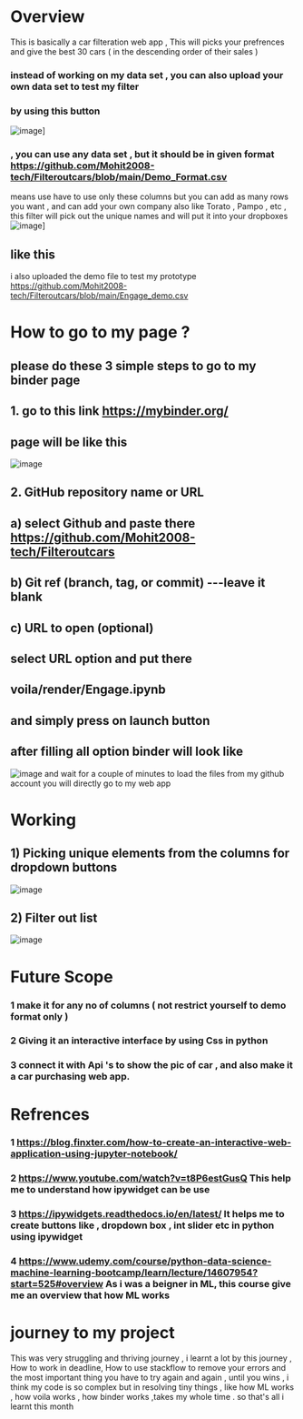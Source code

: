 
# Overview
This is basically a car filteration web app ,
This will picks your prefrences and give the best 30 cars ( in the descending order of their sales ) 
###  instead of working on my data set , you can also upload your own data set to test my filter 
###  by using this button 
![image](https://user-images.githubusercontent.com/83158393/170858590-9ab792a9-c990-4d2f-9432-3a97aafc2dcd.png)]
###  , you can use any data set , but it should be in given format https://github.com/Mohit2008-tech/Filteroutcars/blob/main/Demo_Format.csv
means use have to use only these columns but you can add as many rows you want , and can add your own company also like Torato , Pampo , etc , this filter will pick out the unique names and will put it into your dropboxes
![image](https://user-images.githubusercontent.com/83158393/170857131-8b312685-5100-4658-829b-7383b7994def.png)]
## like this
i also uploaded the demo file to test my prototype https://github.com/Mohit2008-tech/Filteroutcars/blob/main/Engage_demo.csv
# How to go to my page ?
## please do these 3 simple steps to go to my binder page
## 1.  go to this link    https://mybinder.org/
   ## page will be like this
 ![image](https://user-images.githubusercontent.com/83158393/170828192-a99bb24b-0332-4ae9-93c2-6f77e26f3c4b.png)
## 2.  GitHub repository name or URL    
##       a) select Github and paste there https://github.com/Mohit2008-tech/Filteroutcars
##       b) Git ref (branch, tag, or commit)   ---leave it blank
##       c) URL to open (optional) 
##             select URL option and put there 
##             voila/render/Engage.ipynb
##            and simply press on launch button
## after filling all option binder will look like 
   ![image](https://user-images.githubusercontent.com/83158393/170828319-ca6da18a-e711-4c46-8f66-caafe044bcb0.png)
and wait for a couple of minutes to load the files from my github account
you will directly go to my web app 
# Working 
## 1) Picking unique elements from the columns for dropdown buttons
![image](https://user-images.githubusercontent.com/83158393/170858337-073ba754-b506-4b2e-8712-678c63deb330.png)
## 2) Filter out list 
![image](https://user-images.githubusercontent.com/83158393/170858366-e7c43183-4f02-4471-9256-a2ced4e00a3d.png) 
# Future Scope 
### 1 make it for any no of columns ( not restrict yourself to demo format only )
### 2 Giving it an interactive interface by using Css in python
### 3 connect it with Api 's to show the pic of car , and also make it a car purchasing web app.
# Refrences
### 1 https://blog.finxter.com/how-to-create-an-interactive-web-application-using-jupyter-notebook/   
### 2 https://www.youtube.com/watch?v=t8P6estGusQ     This help me to understand how ipywidget can be use
### 3 https://ipywidgets.readthedocs.io/en/latest/    It helps me to create buttons like , dropdown box , int slider etc in python using ipywidget
### 4 https://www.udemy.com/course/python-data-science-machine-learning-bootcamp/learn/lecture/14607954?start=525#overview    As i was a beigner in ML, this course  give me an overview that how ML works 
# journey to my project
This was very struggling and thriving journey , i learnt a lot by this journey , 
How to work in deadline,
How to use stackflow to remove your errors
and the most important thing  you have to try again and again , until you wins , i think my code is so complex but in resolving tiny things , like how ML works , how voila works , how binder works ,takes my whole time . 
so that's all i learnt this month
